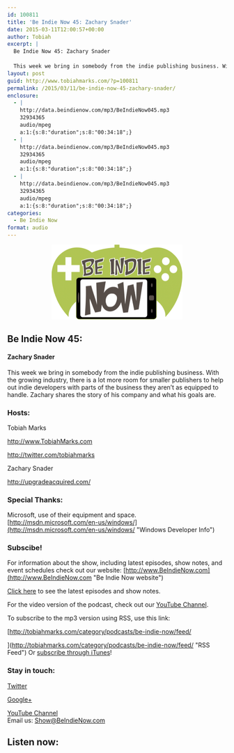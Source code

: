 ```yaml
---
id: 100811
title: 'Be Indie Now 45: Zachary Snader'
date: 2015-03-11T12:00:57+00:00
author: Tobiah
excerpt: |
  Be Indie Now 45: Zachary Snader
  
  This week we bring in somebody from the indie publishing business. With the growing industry, there is a lot more room for smaller publishers to help out indie developers with parts of the business they aren’t as equipped to handle. Zachary shares the story of his company and what his goals are.
layout: post
guid: http://www.tobiahmarks.com/?p=100811
permalink: /2015/03/11/be-indie-now-45-zachary-snader/
enclosure:
  - |
    http://data.beindienow.com/mp3/BeIndieNow045.mp3
    32934365
    audio/mpeg
    a:1:{s:8:"duration";s:8:"00:34:18";}
  - |
    http://data.beindienow.com/mp3/BeIndieNow045.mp3
    32934365
    audio/mpeg
    a:1:{s:8:"duration";s:8:"00:34:18";}
  - |
    http://data.beindienow.com/mp3/BeIndieNow045.mp3
    32934365
    audio/mpeg
    a:1:{s:8:"duration";s:8:"00:34:18";}
categories:
  - Be Indie Now
format: audio
---
```

<p style="text-align: center;">
  <img class="aligncenter" src="/assets/2013/10/BeIndyNowLogo-512h-300x173.png?resize=300%2C172" alt="Be Indie Now 45" width="300" height="172" data-recalc-dims="1" />
</p>

## Be Indie Now 45:

#### Zachary Snader

This week we bring in somebody from the indie publishing business. With the growing industry, there is a lot more room for smaller publishers to help out indie developers with parts of the business they aren’t as equipped to handle. Zachary shares the story of his company and what his goals are.

<!--more-->

### Hosts:

Tobiah Marks
  
<a href="http://www.TobiahMarks.com" target="_blank">http://www.TobiahMarks.com</a>
  
<a title="Tobiah Twitter" href="http://twitter.com/tobiahmarks" target="_blank">http://twitter.com/tobiahmarks</a>

Zachary Snader
  
<a href="http://upgradeacquired.com/" target="_blank">http://upgradeacquired.com/</a>

### Special Thanks:

Microsoft, use of their equipment and space. [http://msdn.microsoft.com/en-us/windows/](http://msdn.microsoft.com/en-us/windows/ "Windows Developer Info")

### Subscibe!

For information about the show, including latest episodes, show notes, and event schedules check out our website: [http://www.BeIndieNow.com](http://www.BeIndieNow.com "Be Indie Now website")

[Click here](http://tobiahmarks.com/category/podcasts/be-indie-now/ "Be Indie Now episodes and show notes") to see the latest episodes and show notes.

For the video version of the podcast, check out our <a title="YouTube" href="http://www.youtube.com/channel/UCW6QQfnk1In7woq619zgD0g" target="_blank">YouTube Channel</a>.

To subscribe to the mp3 version using RSS, use this link:
  
[http://tobiahmarks.com/category/podcasts/be-indie-now/feed/
  
](http://tobiahmarks.com/category/podcasts/be-indie-now/feed/ "RSS Feed") Or <a title="iTunes" href="https://itunes.apple.com/us/podcast/be-indie-now/id734501818 " target="_blank">subscribe through iTunes</a>!

### Stay in touch:

<a title="Twitter" href="http://twitter.com/BeIndieNow" target="_blank">Twitter</a>
  
<a href="https://plus.google.com/105885018850238693949" target="_blank" rel="publisher">Google+</a>
  
<a title="YouTube" href="http://www.youtube.com/channel/UCW6QQfnk1In7woq619zgD0g" target="_blank">YouTube Channel<br /> </a>Email us: <Show@BeIndieNow.com>

## Listen now: